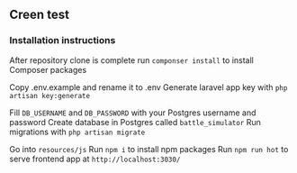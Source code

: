 ## Creen test

### Installation instructions

After repository clone is complete run `componser install` to install Composer packages

Copy .env.example and rename it to .env
Generate laravel app key with `php artisan key:generate`

Fill `DB_USERNAME` and `DB_PASSWORD` with your Postgres username and password
Create database in Postgres called `battle_simulator`
Run migrations with `php artisan migrate`

Go into `resources/js`
Run `npm i` to install npm packages
Run `npm run hot` to serve frontend app at `http://localhost:3030/`

